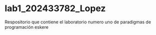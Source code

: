 # lab1_202433782_Lopez
Respositorio que contiene el laboratorio numero uno de paradigmas de programación
eskere
